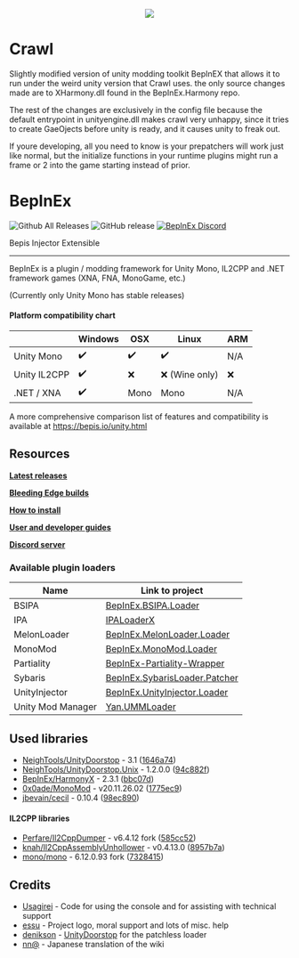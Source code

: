 ﻿<p align="center">
    <img src="https://avatars2.githubusercontent.com/u/39589027?s=256">
</p>

# Crawl 
Slightly modified version of unity modding toolkit BepInEX that allows it to run under the weird unity version that Crawl uses. the only source changes made are to XHarmony.dll found in the BepInEx.Harmony repo. 

The rest of the changes are exclusively in the config file because the default entrypoint in unityengine.dll makes crawl very unhappy, since it tries to create GaeOjects before unity is ready, and it causes unity to freak out.

If youre developing, all you need to know is your prepatchers will work just like normal, but the initialize functions in your runtime plugins might run a frame or 2 into the game starting instead of prior.

# BepInEx
![Github All Releases](https://img.shields.io/github/downloads/bepinex/bepinex/total.svg)
![GitHub release](https://img.shields.io/github/release/bepinex/bepinex.svg)
[![BepInEx Discord](https://user-images.githubusercontent.com/7288322/34429117-c74dbd12-ecb8-11e7-896d-46369cd0de5b.png)](https://discord.gg/MpFEDAg)

Bepis Injector Extensible

---

BepInEx is a plugin / modding framework for Unity Mono, IL2CPP and .NET framework games (XNA, FNA, MonoGame, etc.)

(Currently only Unity Mono has stable releases)

#### Platform compatibility chart

|              | Windows | OSX  | Linux | ARM |
|--------------|---------|------|-------|-----|
| Unity Mono   | ✔️       | ✔️    | ✔️     | N/A |
| Unity IL2CPP | ✔️       | ❌    | ❌ (Wine only)  | ❌   |
| .NET / XNA   | ✔️       | Mono | Mono  | N/A |

A more comprehensive comparison list of features and compatibility is available at https://bepis.io/unity.html


## Resources

**[Latest releases](https://github.com/BepInEx/BepInEx/releases)**

**[Bleeding Edge builds](https://builds.bepis.io/projects/bepinex_be)**

**[How to install](https://bepinex.github.io/bepinex_docs/master/articles/user_guide/installation/index.html)**

**[User and developer guides](https://bepinex.github.io/bepinex_docs/master/articles/index.html)**

**[Discord server](https://discord.gg/MpFEDAg)**

### Available plugin loaders

| Name              | Link to project                                                                           |
|-------------------|-------------------------------------------------------------------------------------------|
| BSIPA             | [BepInEx.BSIPA.Loader](https://github.com/BepInEx/BepInEx.BSIPA.Loader)                   |
| IPA               | [IPALoaderX](https://github.com/BepInEx/IPALoaderX)                                       |
| MelonLoader       | [BepInEx.MelonLoader.Loader](https://github.com/BepInEx/BepInEx.MelonLoader.Loader)       |
| MonoMod           | [BepInEx.MonoMod.Loader](https://github.com/BepInEx/BepInEx.MonoMod.Loader)               |
| Partiality        | [BepInEx-Partiality-Wrapper](https://github.com/sinai-dev/BepInEx-Partiality-Wrapper)     |
| Sybaris           | [BepInEx.SybarisLoader.Patcher](https://github.com/BepInEx/BepInEx.SybarisLoader.Patcher) |
| UnityInjector     | [BepInEx.UnityInjector.Loader](https://github.com/BepInEx/BepInEx.UnityInjectorLoader)    |
| Unity Mod Manager | [Yan.UMMLoader](https://github.com/hacknet-bar/Yan.UMMLoader)                             |

## Used libraries
- [NeighTools/UnityDoorstop](https://github.com/NeighTools/UnityDoorstop) - 3.1 ([1646a74](https://github.com/NeighTools/UnityDoorstop/commit/1646a74fd58c287533b67ac576ef974908d24346))
- [NeighTools/UnityDoorstop.Unix](https://github.com/NeighTools/UnityDoorstop.Unix) - 1.2.0.0 ([94c882f](https://github.com/NeighTools/UnityDoorstop.Unix/commit/94c882f9c42b53685571b2d160ccf6e2e9492434))
- [BepInEx/HarmonyX](https://github.com/BepInEx/HarmonyX) - 2.3.1 ([bbc07d](https://github.com/BepInEx/HarmonyX/commit/bbc07dd1a6537cb1397c490f93a5619ad1d1fe3e))
- [0x0ade/MonoMod](https://github.com/0x0ade/MonoMod) - v20.11.26.02 ([1775ec9](https://github.com/MonoMod/MonoMod/commit/1775ec98e76d3420b2365d6103b4f1b69761a197))
- [jbevain/cecil](https://github.com/jbevain/cecil) - 0.10.4 ([98ec890](https://github.com/jbevain/cecil/commit/98ec890d44643ad88d573e97be0e120435eda732))

#### IL2CPP libraries
- [Perfare/Il2CppDumper](https://github.com/Perfare/Il2CppDumper) - v6.4.12 fork ([585cc52](https://github.com/BepInEx/Il2CppDumper/commit/585cc5209955a776e0e583c56b85bcfb4f0833e6))
- [knah/Il2CppAssemblyUnhollower](https://github.com/knah/Il2CppAssemblyUnhollower) - v0.4.13.0 ([8957b7a](https://github.com/knah/Il2CppAssemblyUnhollower/commit/8957b7a6d7996467956f8354a0f6cdaf63c7adef))
- [mono/mono](https://github.com/mono/mono) - 6.12.0.93 fork ([7328415](https://github.com/BepInEx/mono/commit/7328415ac575399a71f32487e97bce9d5fe7f6ca))

## Credits
- [Usagirei](https://github.com/Usagirei) - Code for using the console and for assisting with technical support
- [essu](https://github.com/exdownloader) - Project logo, moral support and lots of misc. help
- [denikson](https://github.com/denikson) - [UnityDoorstop](https://github.com/NeighTools/UnityDoorstop) for the patchless loader
- [nn@](https://twitter.com/NnAone2cmg) - Japanese translation of the wiki
